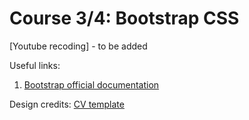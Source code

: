 # Course 3/4: Bootstrap CSS
[Youtube recoding] -  to be added


Useful links:
1. [Bootstrap official documentation](https://getbootstrap.com/docs/4.1/getting-started/introduction/)

Design credits:
[CV template](https://gosumo-cvtemplate.com/product/cv-template-auckland/)